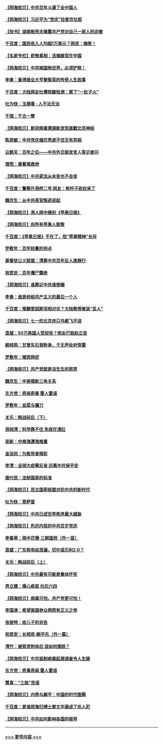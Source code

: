 #### [【网海拾贝】中共百年斗遍了全中国人](../pages/nsc993/n13060020.md?t=07012051) 
#### [【网海拾贝】习近平为“党庆”拉普京壮胆](../pages/nsc993/n13057781.md?t=07012051) 
#### [【投书】湖南殷亮夫揭露共产党对自己一家人的迫害](../pages/nsc993/n13057744.md?t=07012051) 
#### [千百度：国民收入人均超1万美元？网民：搞笑！](../pages/nsc993/n13057692.md?t=07012051) 
#### [【名家专栏】悲惨真相：活摘器官在中国](../pages/nsc993/n13056611.md?t=07012051) 
#### [【网海拾贝】中共祸国殃世界，必须铲除！](../pages/nsc993/n13056011.md?t=07012051) 
#### [李勇：香港报业大亨黎智英的传奇人生故事](../pages/nsc993/n13055258.md?t=07012051) 
#### [千百度：大陆网友吐槽核酸检测：窝了“一肚子火”](../pages/nsc993/n13055194.md?t=07012051) 
#### [吐为快：玉楼春 · 人不治天治](../pages/nsc993/n13054028.md?t=07012051) 
#### [千瑞：千古一孽](../pages/nsc993/n13054016.md?t=07012051) 
#### [【网海拾贝】新冠病毒溯源新发现直戳北京神经](../pages/nsc993/n13052425.md?t=07012051) 
#### [陈思敏：中共党庆烟花秀遮不住天有异相](../pages/nsc993/n13052020.md?t=07012051) 
#### [云鹤天：百年之后——中共外交部发言人答记者问](../pages/nsc993/n13051604.md?t=07012051) 
#### [理悟：毒誓难救命](../pages/nsc993/n13051601.md?t=07012051) 
#### [【网海拾贝】中共家法从未变也不会变](../pages/nsc993/n13050366.md?t=07012051) 
#### [千百度：警察升港府二号 网友：枪杆子政权来了](../pages/nsc993/n13050261.md?t=07012051) 
#### [魏京生：从中共高官叛逃说起](../pages/nsc993/n13048997.md?t=07012051) 
#### [【网海拾贝】港人雨中痛别《苹果日报》](../pages/nsc993/n13048941.md?t=07012051) 
#### [【网海拾贝】向所有苹果人致敬](../pages/nsc993/n13046795.md?t=07012051) 
#### [千百度：《苹果日报》不在了，但“苹果精神”长存](../pages/nsc993/n13046703.md?t=07012051) 
#### [罗慰年：百年较量的拐点](../pages/nsc993/n13046542.md?t=07012051) 
#### [基督徒公义联盟：清算中共百年反人类罪行](../pages/nsc993/n13046499.md?t=07012051) 
#### [祝君安：百年僵尸罄绝](../pages/nsc993/n13045595.md?t=07012051) 
#### [【网海拾贝】谁靠近中共谁倒楣](../pages/nsc993/n13044667.md?t=07012051) 
#### [李勇：谁是终结共产主义的最后一个人](../pages/nsc993/n13044397.md?t=07012051) 
#### [千百度：推翻爱因斯坦相对论？大陆教授被讽“丢人”](../pages/nsc993/n13043908.md?t=07012051) 
#### [【网海拾贝】七一的北京连只鸟都飞不进](../pages/nsc993/n13041377.md?t=07012051) 
#### [袁斌：50万美国人受奴役？网友打脸赵立坚](../pages/nsc993/n13041330.md?t=07012051) 
#### [颜纯钩：甘冒矢石竟粉身，于无声处听惊雷](../pages/nsc993/n13041140.md?t=07012051) 
#### [罗慰年：猪崇拜症](../pages/nsc993/n13041071.md?t=07012051) 
#### [【网海拾贝】共产党就是活生生的邪灵](../pages/nsc993/n13036627.md?t=07012051) 
#### [魏京生：中美俄新三角关系](../pages/nsc993/n13035986.md?t=07012051) 
#### [东方觉：奇闻奇事 雷人雷语](../pages/nsc993/n13035878.md?t=07012051) 
#### [罗慰年：韭菜与镰刀](../pages/nsc993/n13034374.md?t=07012051) 
#### [关乐：韩战前后（下）](../pages/nsc993/n13034113.md?t=07012051) 
#### [郑纯清：科学靠不住 免疫在漂红](../pages/nsc993/n13034093.md?t=07012051) 
#### [吴新：中南海遭海难重](../pages/nsc993/n13034084.md?t=07012051) 
#### [金浴凤：为叛党者喝彩](../pages/nsc993/n13034058.md?t=07012051) 
#### [李清：全球大疫需反省 远离中共保平安](../pages/nsc993/n13033784.md?t=07012051) 
#### [唐付民：法制国家的标准](../pages/nsc993/n13032944.md?t=07012051) 
#### [【网海拾贝】民主国家结盟对抗中共的新时代](../pages/nsc993/n13031717.md?t=07012051) 
#### [吐为快：菩萨蛮](../pages/nsc993/n13030033.md?t=07012051) 
#### [【网海拾贝】中共已成世界秩序最大威胁](../pages/nsc993/n13028138.md?t=07012051) 
#### [【网海拾贝】色厉内荏的中共百岁党庆](../pages/nsc993/n13025582.md?t=07012051) 
#### [李春草：雨中花慢‧三朝国师（外一首）](../pages/nsc993/n13025567.md?t=07012051) 
#### [袁斌：广东核电站泄漏，切尔诺贝利2.0？](../pages/nsc993/n13025475.md?t=07012051) 
#### [关乐：韩战前后（上）](../pages/nsc993/n13025387.md?t=07012051) 
#### [【网海拾贝】中共最有可能是集体坏死](../pages/nsc993/n13023101.md?t=07012051) 
#### [界立建：痛心疾首 勿忘六四](../pages/nsc993/n13022339.md?t=07012051) 
#### [【网海拾贝】病毒可怕，共产党更可怕！](../pages/nsc993/n13020728.md?t=07012051) 
#### [李国涛：希望美国参众两院有正义之举](../pages/nsc993/n13020674.md?t=07012051) 
#### [张彼特：给儿子的忠告](../pages/nsc993/n13018934.md?t=07012051) 
#### [祝君安：长相思‧躺平乐（外一篇）](../pages/nsc993/n13018923.md?t=07012051) 
#### [清竹：被邪灵附体后 该如何摆脱？](../pages/nsc993/n13018877.md?t=07012051) 
#### [【网海拾贝】中共抵制病毒起源调查令人生疑](../pages/nsc993/n13017785.md?t=07012051) 
#### [东方觉：奇事奇闻 雷人雷语](../pages/nsc993/n13017577.md?t=07012051) 
#### [慧真：“三胎”民谣](../pages/nsc993/n13017394.md?t=07012051) 
#### [【网海拾贝】内卷与躺平：中国的时代图腾](../pages/nsc993/n13016128.md?t=07012051) 
#### [千百度：是谁把海归博士姜文华逼成了杀人犯](../pages/nsc993/n13015218.md?t=07012051) 
#### [【网海拾贝】中共如何影响各国的报导](../pages/nsc993/n13012599.md?t=07012051) 

----
#### [ >>> 更早内容 <<< ](../indexes/nsc993-earlier.md)
